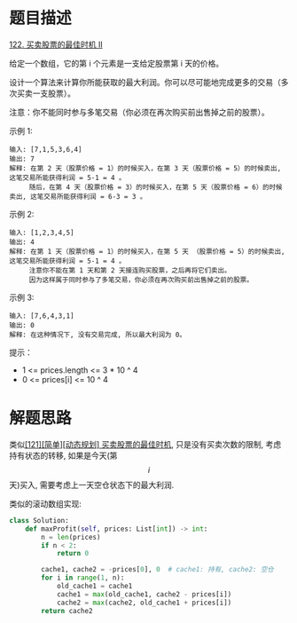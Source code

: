 # 题目描述

[122. 买卖股票的最佳时机 II](https://leetcode-cn.com/problems/best-time-to-buy-and-sell-stock-ii/)

给定一个数组，它的第 i 个元素是一支给定股票第 i 天的价格。

设计一个算法来计算你所能获取的最大利润。你可以尽可能地完成更多的交易（多次买卖一支股票）。

注意：你不能同时参与多笔交易（你必须在再次购买前出售掉之前的股票）。

示例 1:
```
输入: [7,1,5,3,6,4]
输出: 7
解释: 在第 2 天（股票价格 = 1）的时候买入，在第 3 天（股票价格 = 5）的时候卖出, 这笔交易所能获得利润 = 5-1 = 4 。
     随后，在第 4 天（股票价格 = 3）的时候买入，在第 5 天（股票价格 = 6）的时候卖出, 这笔交易所能获得利润 = 6-3 = 3 。
```

示例 2:
```
输入: [1,2,3,4,5]
输出: 4
解释: 在第 1 天（股票价格 = 1）的时候买入，在第 5 天 （股票价格 = 5）的时候卖出, 这笔交易所能获得利润 = 5-1 = 4 。
     注意你不能在第 1 天和第 2 天接连购买股票，之后再将它们卖出。
     因为这样属于同时参与了多笔交易，你必须在再次购买前出售掉之前的股票。
```

示例 3:
```
输入: [7,6,4,3,1]
输出: 0
解释: 在这种情况下, 没有交易完成, 所以最大利润为 0。
```

提示：

- 1 <= prices.length <= 3 * 10 ^ 4
- 0 <= prices[i] <= 10 ^ 4

# 解题思路

类似[[121][简单][动态规划] 买卖股票的最佳时机](/Algorithm/动态规划/121-买卖股票的最佳时机.md), 只是没有买卖次数的限制, 考虑持有状态的转移, 如果是今天(第$$i$$天)买入, 需要考虑上一天空仓状态下的最大利润.

类似的滚动数组实现:

```python
class Solution:
    def maxProfit(self, prices: List[int]) -> int:
        n = len(prices)
        if n < 2:
            return 0

        cache1, cache2 = -prices[0], 0  # cache1: 持有, cache2: 空仓
        for i in range(1, n):
            old_cache1 = cache1
            cache1 = max(old_cache1, cache2 - prices[i])
            cache2 = max(cache2, old_cache1 + prices[i])
        return cache2
```
